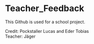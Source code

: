 # Teacher_Feedback

This Github is used for a school project.  
  
Credit: Pockstaller Lucas and Eder Tobias  
Teacher: Jäger
